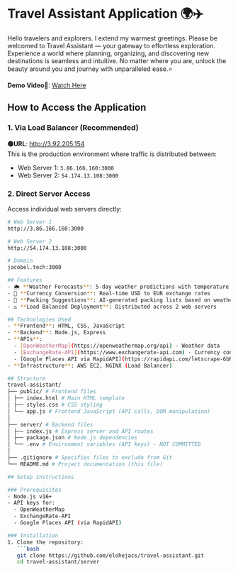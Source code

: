 # Travel Assistant Application 🌍✈️

Hello travelers and explorers. I extend my warmest greetings. Please be welcomed to Travel Assistant   —  your gateway to effortless exploration. Experience a world where planning, organizing, and discovering new destinations is seamless and intuitive. No matter where you are, unlock the beauty around you and journey with unparalleled ease.⭐

**Demo Video🎥**: [Watch Here](https://vimeo.com/1070587566/358b938515?ts=0&share=copy)

## How to Access the Application

### 1. Via Load Balancer (Recommended)
**🟢URL**: http://3.92.205.154  
This is the production environment where traffic is distributed between:
- Web Server 1: `3.86.166.160:3000`
- Web Server 2: `54.174.13.108:3000`

### 2. Direct Server Access
Access individual web servers directly:
```bash
# Web Server 1
http://3.86.166.160:3000

# Web Server 2 
http://54.174.13.108:3000

# Domain
jacobel.tech:3000

## Features
- 🌦️ **Weather Forecasts**: 5-day weather predictions with temperature and conditions
- 💱 **Currency Conversion**: Real-time USD to EUR exchange rates
- 🧳 **Packing Suggestions**: AI-generated packing lists based on weather conditions
- ⚖️ **Load Balanced Deployment**: Distributed across 2 web servers

## Technologies Used
- **Frontend**: HTML, CSS, JavaScript
- **Backend**: Node.js, Express
- **APIs**:
  - [OpenWeatherMap](https://openweathermap.org/api) - Weather data
  - [ExchangeRate-API](https://www.exchangerate-api.com) - Currency conversion
  - [Google Places API via RapidAPI](https://rapidapi.com/letscrape-6bRBa3EguV/api/google-map-places-new-v2) - Local attractions
- **Infrastructure**: AWS EC2, NGINX (Load Balancer)

## Structure
travel-assistant/
├── public/ # Frontend files
│ ├── index.html # Main HTML template
│ ├── styles.css # CSS styling
│ └── app.js # Frontend JavaScript (API calls, DOM manipulation)
│
├── server/ # Backend files
│ ├── index.js # Express server and API routes
│ ├── package.json # Node.js dependencies
│ └── .env # Environment variables (API keys) - NOT COMMITTED
│
├── .gitignore # Specifies files to exclude from Git
└── README.md # Project documentation (this file)

## Setup Instructions

### Prerequisites
- Node.js v16+
- API keys for:
  - OpenWeatherMap
  - ExchangeRate-API
  - Google Places API (via RapidAPI)

### Installation
1. Clone the repository:
   ```bash
   git clone https://github.com/elohejacs/travel-assistant.git
   cd travel-assistant/server
